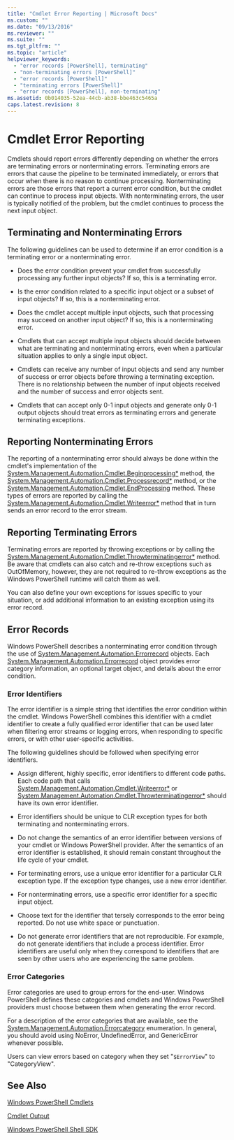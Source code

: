 ```yaml
---
title: "Cmdlet Error Reporting | Microsoft Docs"
ms.custom: ""
ms.date: "09/13/2016"
ms.reviewer: ""
ms.suite: ""
ms.tgt_pltfrm: ""
ms.topic: "article"
helpviewer_keywords:
  - "error records [PowerShell], terminating"
  - "non-terminating errors [PowerShell]"
  - "error records [PowerShell]"
  - "terminating errors [PowerShell]"
  - "error records [PowerShell], non-terminating"
ms.assetid: 0b014035-52ea-44cb-ab38-bbe463c5465a
caps.latest.revision: 8
---
```

# Cmdlet Error Reporting

Cmdlets should report errors differently depending on whether the errors are terminating errors or nonterminating errors. Terminating errors are errors that cause the pipeline to be terminated immediately, or errors that occur when there is no reason to continue processing. Nonterminating errors are those errors that report a current error condition, but the cmdlet can continue to process input objects. With nonterminating errors, the user is typically notified of the problem, but the cmdlet continues to process the next input object.

## Terminating and Nonterminating Errors

The following guidelines can be used to determine if an error condition is a terminating error or a nonterminating error.

- Does the error condition prevent your cmdlet from successfully processing any further input objects? If so, this is a terminating error.

- Is the error condition related to a specific input object or a subset of input objects? If so, this is a nonterminating error.

- Does the cmdlet accept multiple input objects, such that processing may succeed on another input object? If so, this is a nonterminating error.

- Cmdlets that can accept multiple input objects should decide between what are terminating and nonterminating errors, even when a particular situation applies to only a single input object.

- Cmdlets can receive any number of input objects and send any number of success or error objects before throwing a terminating exception. There is no relationship between the number of input objects received and the number of success and error objects sent.

- Cmdlets that can accept only 0-1 input objects and generate only 0-1 output objects should treat errors as terminating errors and generate terminating exceptions.

## Reporting Nonterminating Errors

The reporting of a nonterminating error should always be done within the cmdlet's implementation of the [System.Management.Automation.Cmdlet.Beginprocessing*](/dotnet/api/System.Management.Automation.Cmdlet.BeginProcessing) method, the [System.Management.Automation.Cmdlet.Processrecord*](/dotnet/api/System.Management.Automation.Cmdlet.ProcessRecord) method, or the [System.Management.Automation.Cmdlet.EndProcessing](/dotnet/api/System.Management.Automation.Cmdlet.EndProcessing) method. These types of errors are reported by calling the [System.Management.Automation.Cmdlet.Writeerror*](/dotnet/api/System.Management.Automation.Cmdlet.WriteError) method that in turn sends an error record to the error stream.

## Reporting Terminating Errors

Terminating errors are reported by throwing exceptions or by calling the [System.Management.Automation.Cmdlet.Throwterminatingerror*](/dotnet/api/System.Management.Automation.Cmdlet.ThrowTerminatingError) method. Be aware that cmdlets can also catch and re-throw exceptions such as OutOfMemory, however, they are not required to re-throw exceptions as the Windows PowerShell runtime will catch them as well.

You can also define your own exceptions for issues specific to your situation, or add additional information to an existing exception using its error record.

## Error Records

Windows PowerShell describes a nonterminating error condition through the use of [System.Management.Automation.Errorrecord](/dotnet/api/System.Management.Automation.ErrorRecord) objects. Each [System.Management.Automation.Errorrecord](/dotnet/api/System.Management.Automation.ErrorRecord) object provides error category information, an optional target object, and details about the error condition.

### Error Identifiers

The error identifier is a simple string that identifies the error condition within the cmdlet. Windows PowerShell combines this identifier with a cmdlet identifier to create a fully qualified error identifier that can be used later when filtering error streams or logging errors, when responding to specific errors, or with other user-specific activities.

The following guidelines should be followed when specifying error identifiers.

- Assign different, highly specific, error identifiers to different code paths. Each code path that calls [System.Management.Automation.Cmdlet.Writeerror*](/dotnet/api/System.Management.Automation.Cmdlet.WriteError) or [System.Management.Automation.Cmdlet.Throwterminatingerror*](/dotnet/api/System.Management.Automation.Cmdlet.ThrowTerminatingError) should have its own error identifier.

- Error identifiers should be unique to CLR exception types for both terminating and nonterminating errors.

- Do not change the semantics of an error identifier between versions of your cmdlet or Windows PowerShell provider. After the semantics of an error identifier is established, it should remain constant throughout the life cycle of your cmdlet.

- For terminating errors, use a unique error identifier for a particular CLR exception type. If the exception type changes, use a new error identifier.

- For nonterminating errors, use a specific error identifier for a specific input object.

- Choose text for the identifier that tersely corresponds to the error being reported. Do not use white space or punctuation.

- Do not generate error identifiers that are not reproducible. For example, do not generate identifiers that include a process identifier. Error identifiers are useful only when they correspond to identifiers that are seen by other users who are experiencing the same problem.

### Error Categories

Error categories are used to group errors for the end-user. Windows PowerShell defines these categories and cmdlets and Windows PowerShell providers must choose between them when generating the error record.

For a description of the error categories that are available, see the [System.Management.Automation.Errorcategory](/dotnet/api/System.Management.Automation.ErrorCategory) enumeration. In general, you should avoid using NoError, UndefinedError, and GenericError whenever possible.

Users can view errors based on category when they set "`$ErrorView`" to "CategoryView".

## See Also

[Windows PowerShell Cmdlets](./cmdlet-overview.md)

[Cmdlet Output](./types-of-cmdlet-output.md)

[Windows PowerShell Shell SDK](../windows-powershell-reference.md)
